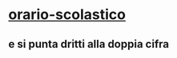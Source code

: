 # [orario-scolastico](taccotacco24.github.io/orario-scolastico)
## e si punta dritti alla doppia cifra
